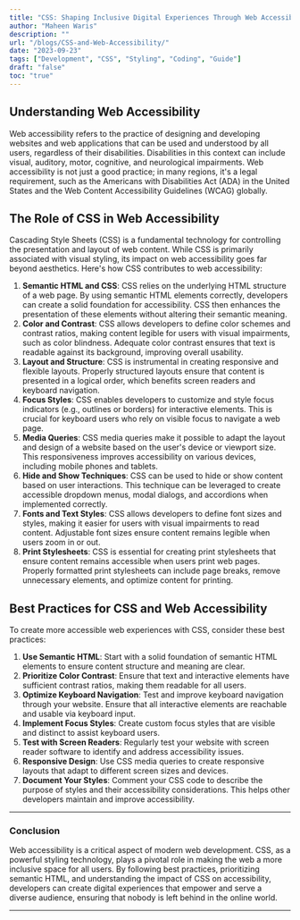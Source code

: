 ```yaml
---
title: "CSS: Shaping Inclusive Digital Experiences Through Web Accessibility"
author: "Maheen Waris"
description: ""
url: "/blogs/CSS-and-Web-Accessibility/"
date: "2023-09-23"
tags: ["Development", "CSS", "Styling", "Coding", "Guide"]
draft: "false"
toc: "true"
---
```


## Understanding Web Accessibility

Web accessibility refers to the practice of designing and developing websites and web applications that can be used and understood by all users, regardless of their disabilities. Disabilities in this context can include visual, auditory, motor, cognitive, and neurological impairments. Web accessibility is not just a good practice; in many regions, it's a legal requirement, such as the Americans with Disabilities Act (ADA) in the United States and the Web Content Accessibility Guidelines (WCAG) globally.

## The Role of CSS in Web Accessibility

Cascading Style Sheets (CSS) is a fundamental technology for controlling the presentation and layout of web content. While CSS is primarily associated with visual styling, its impact on web accessibility goes far beyond aesthetics. Here's how CSS contributes to web accessibility:

1. **Semantic HTML and CSS**: CSS relies on the underlying HTML structure of a web page. By using semantic HTML elements correctly, developers can create a solid foundation for accessibility. CSS then enhances the presentation of these elements without altering their semantic meaning.
2. **Color and Contrast**: CSS allows developers to define color schemes and contrast ratios, making content legible for users with visual impairments, such as color blindness. Adequate color contrast ensures that text is readable against its background, improving overall usability.
3. **Layout and Structure**: CSS is instrumental in creating responsive and flexible layouts. Properly structured layouts ensure that content is presented in a logical order, which benefits screen readers and keyboard navigation.
4. **Focus Styles**: CSS enables developers to customize and style focus indicators (e.g., outlines or borders) for interactive elements. This is crucial for keyboard users who rely on visible focus to navigate a web page.
5. **Media Queries**: CSS media queries make it possible to adapt the layout and design of a website based on the user's device or viewport size. This responsiveness improves accessibility on various devices, including mobile phones and tablets.
6. **Hide and Show Techniques**: CSS can be used to hide or show content based on user interactions. This technique can be leveraged to create accessible dropdown menus, modal dialogs, and accordions when implemented correctly.
7. **Fonts and Text Styles**: CSS allows developers to define font sizes and styles, making it easier for users with visual impairments to read content. Adjustable font sizes ensure content remains legible when users zoom in or out.
8. **Print Stylesheets**: CSS is essential for creating print stylesheets that ensure content remains accessible when users print web pages. Properly formatted print stylesheets can include page breaks, remove unnecessary elements, and optimize content for printing.

## Best Practices for CSS and Web Accessibility

To create more accessible web experiences with CSS, consider these best practices:

1. **Use Semantic HTML**: Start with a solid foundation of semantic HTML elements to ensure content structure and meaning are clear.
2. **Prioritize Color Contrast**: Ensure that text and interactive elements have sufficient contrast ratios, making them readable for all users.
3. **Optimize Keyboard Navigation**: Test and improve keyboard navigation through your website. Ensure that all interactive elements are reachable and usable via keyboard input.
4. **Implement Focus Styles**: Create custom focus styles that are visible and distinct to assist keyboard users.
5. **Test with Screen Readers**: Regularly test your website with screen reader software to identify and address accessibility issues.
6. **Responsive Design**: Use CSS media queries to create responsive layouts that adapt to different screen sizes and devices.
7. **Document Your Styles**: Comment your CSS code to describe the purpose of styles and their accessibility considerations. This helps other developers maintain and improve accessibility.

<hr>

### Conclusion

Web accessibility is a critical aspect of modern web development. CSS, as a powerful styling technology, plays a pivotal role in making the web a more inclusive space for all users. By following best practices, prioritizing semantic HTML, and understanding the impact of CSS on accessibility, developers can create digital experiences that empower and serve a diverse audience, ensuring that nobody is left behind in the online world.

---
